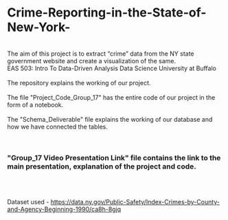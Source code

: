 # Crime-Reporting-in-the-State-of-New-York-
<br> The aim of this project is to extract “crime” data from the NY state government website and create a visualization of the same. </br>
EAS 503: Intro To Data-Driven Analysis Data Science University at Buffalo </br>
<br> The repository explains the working of our project. </br>
<br> The file "Project_Code_Group_17" has the entire code of our project in the form of a notebook.</br>
<br> The "Schema_Deliverable" file explains the working of our database and how we have connected the tables. </br>


<br> <h3> "Group_17 Video Presentation Link" file contains the link to the main presentation, explanation of the project and code. </h3></br>

<br> Dataset used - https://data.ny.gov/Public-Safety/Index-Crimes-by-County-and-Agency-Beginning-1990/ca8h-8gjq </br>
